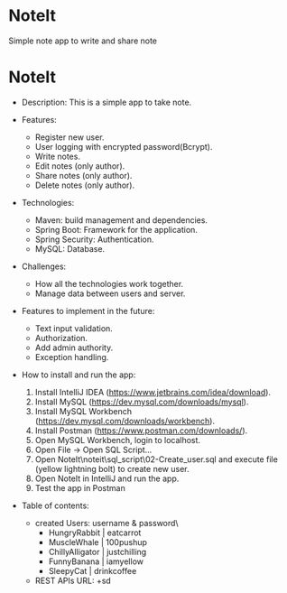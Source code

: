 # NoteIt
Simple note app to write and share note

# NoteIt

- Description: This is a simple app to take note.


- Features:
	+ Register new user.
	+ User logging with encrypted password(Bcrypt).
  	+ Write notes.
  	+ Edit notes (only author).
  	+ Share notes (only author).
	+ Delete notes (only author).


- Technologies:
	+ Maven: build management and dependencies.
   	+ Spring Boot: Framework for the application.
	+ Spring Security: Authentication.
	+ MySQL: Database.



- Challenges:
	+ How all the technologies work together.
	+ Manage data between users and server.


- Features to implement in the future:
	+ Text input validation.
	+ Authorization.
	+ Add admin authority.
	+ Exception handling.


- How to install and run the app: 
	1. Install IntelliJ IDEA (https://www.jetbrains.com/idea/download).
	2. Install MySQL (https://dev.mysql.com/downloads/mysql).
	3. Install MySQL Workbench (https://dev.mysql.com/downloads/workbench).
 	4. Install Postman (https://www.postman.com/downloads/). 
	5. Open MySQL Workbench, login to localhost.
	6. Open File -> Open SQL Script...
	7. Open NoteIt\noteit\sql_script\02-Create_user.sql and execute file (yellow lightning bolt) to create new user.
	8. Open NoteIt in IntelliJ and run the app.
	9. Test the app in Postman


- Table of contents:
	- created Users: username & password\
   		+ HungryRabbit | eatcarrot
  		+ MuscleWhale | 100pushup
 		+ ChillyAlligator | justchilling
		+ FunnyBanana | iamyellow
  		+ SleepyCat | drinkcoffee
	- REST APIs URL:
 		+sd 	 
